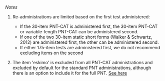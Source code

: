 *Notes*

1. Re-administrations are limited based on the first test administered:
    - If the 30-item PNT-CAT is administered first, the 30-item PNT-CAT or variable-length PNT-CAT can be administered second.
    - If one of the two 30-item static short forms (Walker & Schwartz, 2012) are administered first, the other can be administered second.
    - If either 175-item tests are administered first, we do not recommend excluding items on the second   
    
2. The item 'eskimo' is excluded from all PNT-CAT administrations and excluded by default for the standard PNT administrations, although there is an option to include it for the full PNT. <a href="https://leader.pubs.asha.org/do/10.1044/leader.AE.26052021.26/full/" target="_blank">See here</a>
